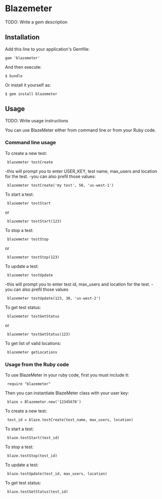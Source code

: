 # Blazemeter

TODO: Write a gem description

## Installation

Add this line to your application's Gemfile:

    gem 'blazemeter'

And then execute:

    $ bundle

Or install it yourself as:

    $ gem install blazemeter

## Usage

TODO: Write usage instructions

You can use BlazeMeter either from command line or from your Ruby code. 

### Command line usage

To create a new test:

     blazemeter testCreate
	 
-this will prompt you to enter USER_KEY, test name, max_users and location for the test.
-you can also prefil those values:

     blazemeter testCreate('my test', 50, 'us-west-1')

To start a test:

     blazemeter testStart
	 
or

     blazemeter testStart(123)

To stop a test:

     blazemeter testStop
	 
or

     blazemeter testStop(123)

To update a test:

     blazemeter testUpdate
	 
-this will prompt you to enter test id, max_users and location for the test.
-you can also prefil those values

     blazemeter testUpdate(123, 30, 'us-west-2')
	 
To get test status:

     blazemeter testGetStatus
	 
or

     blazemeter testGetStatus(123)

To get list of valid locations:

     blazemeter getLocations

### Usage from the Ruby code

To use BlazeMeter in your ruby code, first you must include it:

     require "blazemeter"

Then you can instantiate BlazeMeter class with your user key:

     blaze = Blazemeter.new('12345678')

To create a new test:

     test_id = blaze.testCreate(test_name, max_users, location)

To start a test:

     blaze.testStart(test_id)

To stop a test:

     blaze.testStop(test_id)

To update a test:

     blaze.testUpdate(test_id, max_users, location)

To get test status:

     blaze.testGetStatus(test_id)

